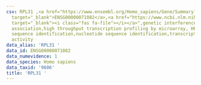 ```yaml
---
csv: RPL31 ,<a href="https://www.ensembl.org/Homo_sapiens/Gene/Summary?db=core;g=ENSG00000071082"
  target="_blank">ENSG00000071082</a>,<a href="https://www.ncbi.nlm.nih.gov/pubmed/28369544"
  target="_blank"><i class="fas fa-file"></i></a>",genetic interference,functional
  association,high throughput transcription profiling by microarray, HF73 cells,nucleotide
  sequence identification,nucleotide sequence identification,transcriptional regulation,down-regulates
  activity
data_alias: 'RPL31 '
data_id: ENSG00000071082
data_numevidence: 1
data_species: Homo sapiens
data_taxid: '9606'
title: 'RPL31 '
---
```

